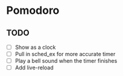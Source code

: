 # Pomodoro

## TODO

- [ ] Show as a clock
- [ ] Pull in sched_ex for more accurate timer
- [ ] Play a bell sound when the timer finishes
- [ ] Add live-reload

